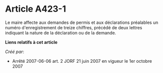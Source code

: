 # Article A423-1

Le maire affecte aux demandes de permis et aux déclarations préalables un numéro d'enregistrement de treize chiffres, précédé
de deux lettres indiquant la nature de la déclaration ou de la demande.

**Liens relatifs à cet article**

_Créé par_:

  - Arrêté 2007-06-06 art. 2 JORF 21 juin 2007 en vigueur le 1er octobre 2007

